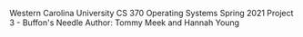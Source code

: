 Western Carolina University
CS 370 Operating Systems
Spring 2021
Project 3 - Buffon's Needle
Author: Tommy Meek and Hannah Young
